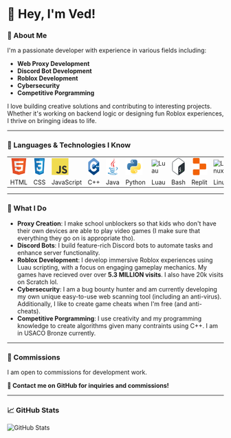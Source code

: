 # 👋 Hey, I'm Ved!

### 🌟 About Me
I'm a passionate developer with experience in various fields including:

- **Web Proxy Development**
- **Discord Bot Development**
- **Roblox Development**
- **Cybersecurity**
- **Competitive Porgramming**

I love building creative solutions and contributing to interesting projects. Whether it's working on backend logic or designing fun Roblox experiences, I thrive on bringing ideas to life.

---

### 🔧 Languages & Technologies I Know

<table>
  <tr>
    <td><img src="https://raw.githubusercontent.com/devicons/devicon/master/icons/html5/html5-original.svg" alt="HTML" width="40" height="40"/></td>
    <td><img src="https://raw.githubusercontent.com/devicons/devicon/master/icons/css3/css3-original.svg" alt="CSS" width="40" height="40"/></td>
    <td><img src="https://raw.githubusercontent.com/devicons/devicon/master/icons/javascript/javascript-original.svg" alt="JavaScript" width="40" height="40"/></td>
    <td><img src="https://raw.githubusercontent.com/devicons/devicon/master/icons/cplusplus/cplusplus-original.svg" alt="C++" width="40" height="40"/></td>
    <td><img src="https://raw.githubusercontent.com/devicons/devicon/master/icons/java/java-original.svg" alt="Java" width="40" height="40"/></td>
    <td><img src="https://raw.githubusercontent.com/devicons/devicon/master/icons/python/python-original.svg" alt="Python" width="40" height="40"/></td>
    <td><img src="https://avatars.githubusercontent.com/u/1063488?s=200&v=4" alt="Luau" width="40" height="40"/></td>
    <td><img src="https://raw.githubusercontent.com/devicons/devicon/master/icons/bash/bash-original.svg" alt="Bash" width="40" height="40"/></td>
    <td><img src="https://raw.githubusercontent.com/devicons/devicon/master/icons/replit/replit-original.svg" alt="Replit" width="40" height="40"/></td>
    <td><img src="https://raw.githubusercontent.com/devicons/devicon/master/icons/linux/windows-original.svg" alt="Linux" width="40" height="40"/></td>
  </tr>
  <tr>
    <td>HTML</td>
    <td>CSS</td>
    <td>JavaScript</td>
    <td>C++</td>
    <td>Java</td>
    <td>Python</td>
    <td>Luau</td>
    <td>Bash</td>
    <td>Replit</td>
    <td>Linux</td>
  </tr>
</table>

---

### 🚀 What I Do

- **Proxy Creation**: I make school unblockers so that kids who don't have their own devices are able to play video games (I make sure that everything they go on is appropriate tho).
- **Discord Bots**: I build feature-rich Discord bots to automate tasks and enhance server functionality.
- **Roblox Development**: I develop immersive Roblox experiences using Luau scripting, with a focus on engaging gameplay mechanics. My games have recieved over over **5.3 MILLION visits**. I also have 20k visits on Scratch lol.
- **Cybersecurity**: I am a bug bounty hunter and am currently developing my own unique easy-to-use web scanning tool (including an anti-virus). Additionally, I like to create game cheats when I'm free (and anti-cheats). 
- **Competitive Porgramming**: I use creativity and my programming knowledge to create algorithms given many contraints using C++. I am in USACO Bronze currently.

---

### 💼 Commissions

I am open to commissions for development work. 

**📩 Contact me on GitHub for inquiries and commissions!**

---

### 📈 GitHub Stats

![GitHub Stats](https://github-readme-stats.vercel.app/api?username=DevCalledVed&show_icons=true&theme=radical)

